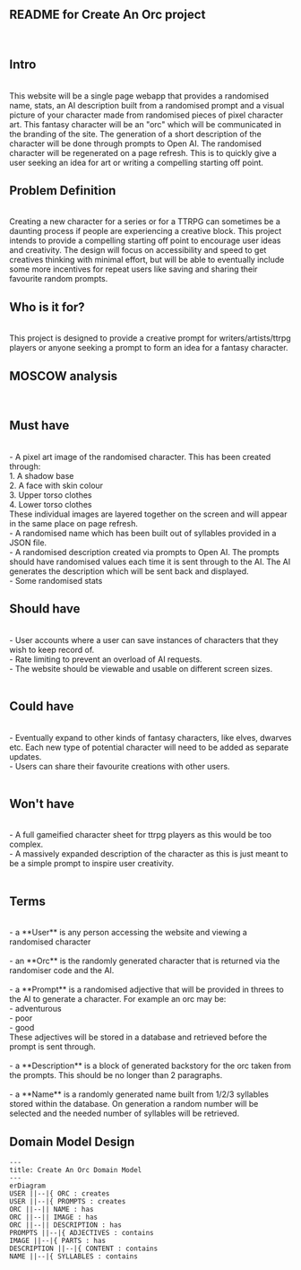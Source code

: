 ## README for Create An Orc project
<br />

## Intro
<br />
This website will be a single page webapp that provides a randomised name, stats, an AI description built from a randomised prompt and a visual
picture of your character made from randomised pieces of pixel character art. This fantasy character will be an "orc" 
which will be communicated in the branding of the site.
The generation of a short description of the character will be done through prompts to Open AI.
The randomised character will be regenerated on a page refresh. This is to quickly give a user 
seeking an idea for art or writing a compelling starting off point.
<br />

## Problem Definition
<br />
Creating a new character for a series or for a TTRPG can sometimes be a daunting process if people are
experiencing a creative block. 
This project intends to provide a compelling starting off point to encourage user ideas and creativity.
The design will focus on accessibility and speed to get creatives thinking with minimal effort, but will be
able to eventually include some more incentives for repeat users like saving and sharing their 
favourite random prompts.
<br />

## Who is it for?
<br />
This project is designed to provide a creative prompt for writers/artists/ttrpg players or anyone seeking a
prompt to form an idea for a fantasy character.
<br />

## MOSCOW analysis
<br />

## Must have
<br/>
- A pixel art image of the randomised character. This has been created through: <br />
1. A shadow base <br />
2. A face with skin colour <br />
3. Upper torso clothes <br />
4. Lower torso clothes <br />
These individual images are layered together on the screen and will appear in the same place on page refresh. <br />
- A randomised name which has been built out of syllables provided in a JSON file. <br />
- A randomised description created via prompts to Open AI. The prompts should have randomised values each time it is sent
through to the AI. The AI generates the description which will be sent back and displayed. <br />
- Some randomised stats
<br />

## Should have
<br />
- User accounts where a user can save instances of characters that they wish to keep record of. <br />
- Rate limiting to prevent an overload of AI requests. <br />
- The website should be viewable and usable on different screen sizes. <br />
<br />

## Could have
<br />
- Eventually expand to other kinds of fantasy characters, like elves, dwarves etc. Each new type of potential character
will need to be added as separate updates. <br />
- Users can share their favourite creations with other users. <br />
<br />

## Won't have
<br />
- A full gameified character sheet for ttrpg players as this would be too complex. <br />
- A massively expanded description of the character as this is just meant to be a simple prompt to inspire user
creativity. <br />
<br />

## Terms
<br />
- a **User** is any person accessing the website and viewing a randomised character
<br /> <br />
- an **Orc** is the randomly generated character that is returned via the randomiser code and the AI.
<br /> <br />
- a **Prompt** is a randomised adjective that will be provided in threes to the AI to generate a
character. For example an orc may be:<br />
- adventurous<br />
- poor<br />
- good<br />
These adjectives will be stored in a database and retrieved before the prompt is sent through.
<br /> <br />
- a **Description** is a block of generated backstory for the orc taken from the prompts. This should be no
longer than 2 paragraphs.
<br /> <br />
- a **Name** is a randomly generated name built from 1/2/3 syllables stored within the database. On
generation a random number will be selected and the needed number of syllables will be retrieved.

## Domain Model Design

```mermaid
---
title: Create An Orc Domain Model
---
erDiagram
USER ||--|{ ORC : creates
USER ||--|{ PROMPTS : creates
ORC ||--|| NAME : has
ORC ||--|| IMAGE : has
ORC ||--|| DESCRIPTION : has
PROMPTS ||--|{ ADJECTIVES : contains
IMAGE ||--|{ PARTS : has
DESCRIPTION ||--|{ CONTENT : contains   	
NAME ||--|{ SYLLABLES : contains
```
